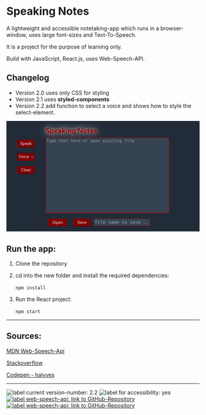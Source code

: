# Speaking Notes 

A lightweight and accessible notetaking-app which runs in a browser-window, uses large font-sizes and Text-To-Speech. 

It is a project for the purpose of learning only.

Build with JavaScript, React.js, uses Web-Speech-API.

## Changelog
- Version 2.0 uses only CSS for styling
- Version 2.1 uses **styled-components**
- Version 2.2 add function to select a voice and shows how to style the select-element.

![screenshot-app-window](images/screenshot-app-window-2.3_2022-03-15.png)

## Run the app:

1. Clone the repository

2. cd into the new folder and install the required dependencies:

   `npm install`

3. Run the React project:
   
    `npm start`


___
## Sources:

[MDN Web-Speech-Api](https://developer.mozilla.org/de/docs/Web/API/SpeechSynthesis)

[Stackoverflow](https://stackoverflow.com)

[Codepen - halvves](https://codepen.io/halvves/embed/aPmxWK?height=265&theme-id=0&slug-hash=aPmxWK&default-tab=js%2Cresult&user=halvves&pen-title=React%20Hooks%20-%20useSpeechSynthesis&name=cp_embed_12)

___
<p>
<img src="https://img.shields.io/badge/version:-v.2.2-blue" alt="label current version-number: 2.2"/>
<img src="https://img.shields.io/badge/accessibility-yes-brightgreen" alt="label for accessibility: yes"/>
<a href="https://github.com/mdn/content/blob/main/files/en-us/web/api/web_speech_api/index.md">
    <img src="https://img.shields.io/badge/api-WebSpeechApi-blue" alt="label web-speech-api: link to GitHub-Repository"/>
</a>
<a href="https://reactjs.org">
    <img src="https://img.shields.io/badge/library:-react.js-blue" alt="label web-speech-api: link to GitHub-Repository"/>
</a>
</p>
